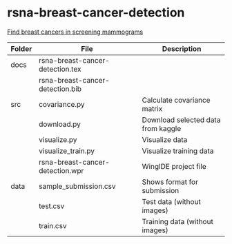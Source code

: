 # rsna-breast-cancer-detection
[Find breast cancers in screening mammograms](https://www.kaggle.com/competitions/rsna-breast-cancer-detection/leaderboard)

Folder|File|Description
------|-------------------------|--------------------------------
docs|rsna-breast-cancer-detection.tex|
&nbsp;|rsna-breast-cancer-detection.bib|
src|covariance.py|Calculate covariance matrix
&nbsp;|download.py|Download selected data from kaggle
&nbsp;|visualize.py|Visualize data
&nbsp;|visualize_train.py|Visualize training data
&nbsp;|rsna-breast-cancer-detection.wpr|WingIDE project file
data|sample_submission.csv|Shows format for submission
&nbsp;|test.csv|Test data (without images)
&nbsp;|train.csv|Training data (without images)
